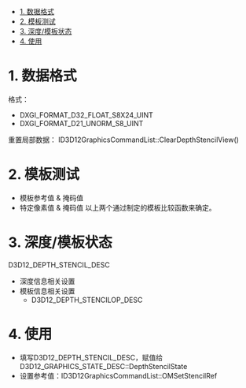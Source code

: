 <!-- TOC -->

- [1. 数据格式](#1-数据格式)
- [2. 模板测试](#2-模板测试)
- [3. 深度/模板状态](#3-深度模板状态)
- [4. 使用](#4-使用)

<!-- /TOC -->

# 1. 数据格式
格式：
- DXGI_FORMAT_D32_FLOAT_S8X24_UINT
- DXGI_FORMAT_D21_UNORM_S8_UINT

重置局部数据：
ID3D12GraphicsCommandList::ClearDepthStencilView()

# 2. 模板测试
- 模板参考值 & 掩码值
- 特定像素值 & 掩码值
以上两个通过制定的模板比较函数来确定。

# 3. 深度/模板状态
D3D12_DEPTH_STENCIL_DESC
- 深度信息相关设置
- 模板信息相关设置
  - D3D12_DEPTH_STENCILOP_DESC

# 4. 使用
- 填写D3D12_DEPTH_STENCIL_DESC，赋值给D3D12_GRAPHICS_STATE_DESC::DepthStencilState
- 设置参考值：ID3D12GraphicsCommandList::OMSetStencilRef